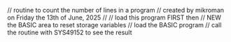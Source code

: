 // routine to count the number of lines in a program
// created by mikroman on Friday the 13th of June, 2025
//
// load this program FIRST then
// NEW the BASIC area to reset storage variables
// load the BASIC program
// call the routine with SYS49152 to see the result
